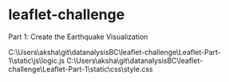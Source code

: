 # leaflet-challenge
Part 1: Create the Earthquake Visualization

C:\Users\aksha\git\datanalysisBC\leaflet-challenge\Leaflet-Part-1\static\js\logic.js
C:\Users\aksha\git\datanalysisBC\leaflet-challenge\Leaflet-Part-1\static\css\style.css
